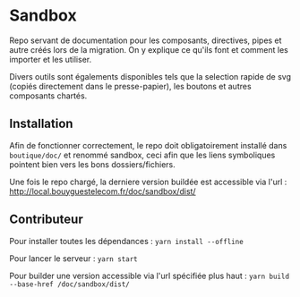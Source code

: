 # Sandbox

Repo servant de documentation pour les composants, directives, pipes et autre créés lors de la migration. On y explique ce qu'ils font et comment les importer et les utiliser.

Divers outils sont égalements disponibles tels que la selection rapide de svg (copiés directement dans le presse-papier), les boutons et autres composants chartés.

## Installation

Afin de fonctionner correctement, le repo doit obligatoirement installé dans `boutique/doc/` et renommé sandbox, ceci afin que les liens symboliques pointent bien vers les bons dossiers/fichiers.

Une fois le repo chargé, la derniere version buildée est accessible via l'url : http://local.bouyguestelecom.fr/doc/sandbox/dist/

## Contributeur

Pour installer toutes les dépendances : `yarn install --offline`

Pour lancer le serveur : `yarn start`

Pour builder une version accessible via l'url spécifiée plus haut : `yarn build --base-href /doc/sandbox/dist/`
